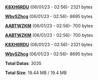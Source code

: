 [**K8XH6RDU**](/data/K8XH6RDU.txt) (06/01/23 - 02:56)- 2321 bytes

[**WbvSZhcg**](/data/WbvSZhcg.txt) (06/01/23 - 02:56)- 8695 bytes

[**AABTWZKM**](/data/AABTWZKM.txt) (06/01/23 - 02:56)- 700 bytes

[**AABTWZKM**](/data/AABTWZKM.txt) (06/01/23 - 02:56)- 700 bytes

[**K8XH6RDU**](/data/K8XH6RDU.txt) (06/01/23 - 02:56)- 2321 bytes

[**WbvSZhcg**](/data/WbvSZhcg.txt) (06/01/23 - 02:56)- 8695 bytes

**Total Datas**: 3035

**Total Size**: 19.44 MB / 19.4 MB